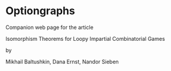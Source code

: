 # Optiongraphs

Companion web page for the article

Isomorphism Theorems for Loopy Impartial Combinatorial Games

by

Mikhail Baltushkin, Dana Ernst, Nandor Sieben

